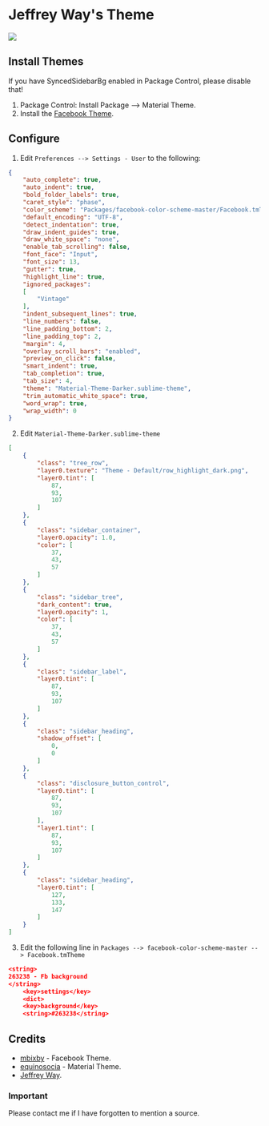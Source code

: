 # Jeffrey Way's Theme

<img src="http://i.imgur.com/oUA3alz.png" />

## Install Themes
If you have SyncedSidebarBg enabled in Package Control, please disable that!

1. Package Control: Install Package --> Material Theme.
2. Install the [Facebook Theme](https://github.com/mbixby/facebook-color-scheme).

## Configure

1. Edit `Preferences --> Settings - User` to the following:

````json
{
	"auto_complete": true,
	"auto_indent": true,
	"bold_folder_labels": true,
	"caret_style": "phase",
	"color_scheme": "Packages/facebook-color-scheme-master/Facebook.tmTheme",
	"default_encoding": "UTF-8",
	"detect_indentation": true,
	"draw_indent_guides": true,
	"draw_white_space": "none",
	"enable_tab_scrolling": false,
	"font_face": "Input",
	"font_size": 13,
	"gutter": true,
	"highlight_line": true,
	"ignored_packages":
	[
		"Vintage"
	],
	"indent_subsequent_lines": true,
	"line_numbers": false,
	"line_padding_bottom": 2,
	"line_padding_top": 2,
	"margin": 4,
	"overlay_scroll_bars": "enabled",
	"preview_on_click": false,
	"smart_indent": true,
	"tab_completion": true,
	"tab_size": 4,
	"theme": "Material-Theme-Darker.sublime-theme",
	"trim_automatic_white_space": true,
	"word_wrap": true,
	"wrap_width": 0
}
````

2. Edit `Material-Theme-Darker.sublime-theme`

````json
[
    {
        "class": "tree_row",
        "layer0.texture": "Theme - Default/row_highlight_dark.png",
        "layer0.tint": [
            87,
            93,
            107
        ]
    },
    {
        "class": "sidebar_container",
        "layer0.opacity": 1.0,
        "color": [
            37,
            43,
            57
        ]
    },
    {
        "class": "sidebar_tree",
        "dark_content": true,
        "layer0.opacity": 1,
        "color": [
            37,
            43,
            57
        ]
    },
    {
        "class": "sidebar_label",
        "layer0.tint": [
            87,
            93,
            107
        ]
    },
    {
        "class": "sidebar_heading",
        "shadow_offset": [
            0,
            0
        ]
    },
    {
        "class": "disclosure_button_control",
        "layer0.tint": [
            87,
            93,
            107
        ],
        "layer1.tint": [
            87,
            93,
            107
        ]
    },
    {
        "class": "sidebar_heading",
        "layer0.tint": [
            127,
            133,
            147
        ]
    }
]
````

3. Edit the following line in `Packages --> facebook-color-scheme-master --> Facebook.tmTheme`

````json
<string>
263238 - Fb background
</string>
    <key>settings</key>
    <dict>
    <key>background</key>
    <string>#263238</string>
````

## Credits
+ [mbixby](https://github.com/mbixby/facebook-color-scheme) - Facebook Theme.
+ [equinosocia](http://equinusocio.github.io/material-theme/) - Material Theme.
+ [Jeffrey Way](https://github.com/JeffreyWay).

### Important
Please contact me if I have forgotten to mention a source.
